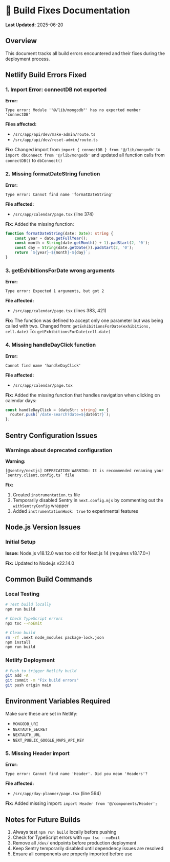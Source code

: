 # 🔧 Build Fixes Documentation
**Last Updated:** 2025-06-20

## Overview
This document tracks all build errors encountered and their fixes during the deployment process.

## Netlify Build Errors Fixed

### 1. Import Error: connectDB not exported
**Error:**
```
Type error: Module '"@/lib/mongodb"' has no exported member 'connectDB'
```

**Files affected:**
- `/src/app/api/dev/make-admin/route.ts`
- `/src/app/api/dev/reset-admin/route.ts`

**Fix:**
Changed import from `import { connectDB } from '@/lib/mongodb'` to `import dbConnect from '@/lib/mongodb'`
and updated all function calls from `connectDB()` to `dbConnect()`

### 2. Missing formatDateString function
**Error:**
```
Type error: Cannot find name 'formatDateString'
```

**File affected:**
- `/src/app/calendar/page.tsx` (line 374)

**Fix:**
Added the missing function:
```typescript
function formatDateString(date: Date): string {
    const year = date.getFullYear();
    const month = String(date.getMonth() + 1).padStart(2, '0');
    const day = String(date.getDate()).padStart(2, '0');
    return `${year}-${month}-${day}`;
}
```

### 3. getExhibitionsForDate wrong arguments
**Error:**
```
Type error: Expected 1 arguments, but got 2
```

**File affected:**
- `/src/app/calendar/page.tsx` (lines 383, 421)

**Fix:**
The function was defined to accept only one parameter but was being called with two.
Changed from: `getExhibitionsForDate(exhibitions, cell.date)`
To: `getExhibitionsForDate(cell.date)`

### 4. Missing handleDayClick function
**Error:**
```
Cannot find name 'handleDayClick'
```

**File affected:**
- `/src/app/calendar/page.tsx`

**Fix:**
Added the missing function that handles navigation when clicking on calendar days:
```typescript
const handleDayClick = (dateStr: string) => {
  router.push(`/date-search?date=${dateStr}`);
};
```

## Sentry Configuration Issues

### Warnings about deprecated configuration
**Warning:**
```
[@sentry/nextjs] DEPRECATION WARNING: It is recommended renaming your `sentry.client.config.ts` file
```

**Fix:**
1. Created `instrumentation.ts` file
2. Temporarily disabled Sentry in `next.config.mjs` by commenting out the `withSentryConfig` wrapper
3. Added `instrumentationHook: true` to experimental features

## Node.js Version Issues

### Initial Setup
**Issue:** Node.js v18.12.0 was too old for Next.js 14 (requires v18.17.0+)

**Fix:** Updated to Node.js v22.14.0

## Common Build Commands

### Local Testing
```bash
# Test build locally
npm run build

# Check TypeScript errors
npx tsc --noEmit

# Clean build
rm -rf .next node_modules package-lock.json
npm install
npm run build
```

### Netlify Deployment
```bash
# Push to trigger Netlify build
git add -A
git commit -m "Fix build errors"
git push origin main
```

## Environment Variables Required
Make sure these are set in Netlify:
- `MONGODB_URI`
- `NEXTAUTH_SECRET`
- `NEXTAUTH_URL`
- `NEXT_PUBLIC_GOOGLE_MAPS_API_KEY`

### 5. Missing Header import
**Error:**
```
Type error: Cannot find name 'Header'. Did you mean 'Headers'?
```

**File affected:**
- `/src/app/day-planner/page.tsx` (line 594)

**Fix:**
Added missing import: `import Header from '@/components/Header';`

## Notes for Future Builds
1. Always test `npm run build` locally before pushing
2. Check for TypeScript errors with `npx tsc --noEmit`
3. Remove all `/dev/` endpoints before production deployment
4. Keep Sentry temporarily disabled until dependency issues are resolved
5. Ensure all components are properly imported before use